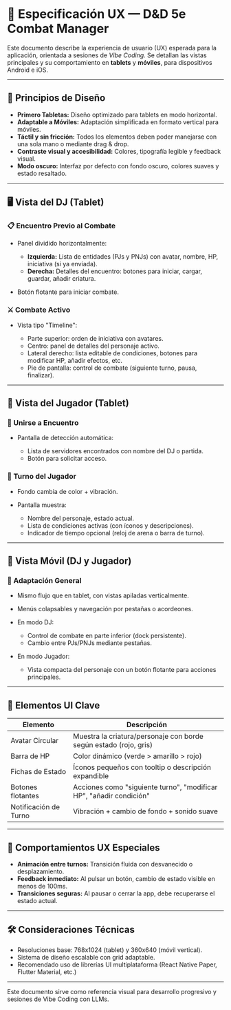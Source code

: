 # 🧩 Especificación UX — D\&D 5e Combat Manager

Este documento describe la experiencia de usuario (UX) esperada para la aplicación, orientada a sesiones de *Vibe Coding*. Se detallan las vistas principales y su comportamiento en **tablets** y **móviles**, para dispositivos Android e iOS.

---

## 🎯 Principios de Diseño

* **Primero Tabletas:** Diseño optimizado para tablets en modo horizontal.
* **Adaptable a Móviles:** Adaptación simplificada en formato vertical para móviles.
* **Táctil y sin fricción:** Todos los elementos deben poder manejarse con una sola mano o mediante drag & drop.
* **Contraste visual y accesibilidad:** Colores, tipografía legible y feedback visual.
* **Modo oscuro:** Interfaz por defecto con fondo oscuro, colores suaves y estado resaltado.

---

## 🖥️ Vista del DJ (Tablet)

### 📋 Encuentro Previo al Combate

* Panel dividido horizontalmente:

  * **Izquierda:** Lista de entidades (PJs y PNJs) con avatar, nombre, HP, iniciativa (si ya enviada).
  * **Derecha:** Detalles del encuentro: botones para iniciar, cargar, guardar, añadir criatura.
* Botón flotante para iniciar combate.

### ⚔️ Combate Activo

* Vista tipo "Timeline":

  * Parte superior: orden de iniciativa con avatares.
  * Centro: panel de detalles del personaje activo.
  * Lateral derecho: lista editable de condiciones, botones para modificar HP, añadir efectos, etc.
  * Pie de pantalla: control de combate (siguiente turno, pausa, finalizar).

---

## 📱 Vista del Jugador (Tablet)

### 🏁 Unirse a Encuentro

* Pantalla de detección automática:

  * Lista de servidores encontrados con nombre del DJ o partida.
  * Botón para solicitar acceso.

### 🧍 Turno del Jugador

* Fondo cambia de color + vibración.
* Pantalla muestra:

  * Nombre del personaje, estado actual.
  * Lista de condiciones activas (con íconos y descripciones).
  * Indicador de tiempo opcional (reloj de arena o barra de turno).

---

## 📲 Vista Móvil (DJ y Jugador)

### 📐 Adaptación General

* Mismo flujo que en tablet, con vistas apiladas verticalmente.
* Menús colapsables y navegación por pestañas o acordeones.
* En modo DJ:

  * Control de combate en parte inferior (dock persistente).
  * Cambio entre PJs/PNJs mediante pestañas.
* En modo Jugador:

  * Vista compacta del personaje con un botón flotante para acciones principales.

---

## 🎨 Elementos UI Clave

| Elemento              | Descripción                                                         |
| --------------------- | ------------------------------------------------------------------- |
| Avatar Circular       | Muestra la criatura/personaje con borde según estado (rojo, gris)   |
| Barra de HP           | Color dinámico (verde > amarillo > rojo)                            |
| Fichas de Estado      | Íconos pequeños con tooltip o descripción expandible                |
| Botones flotantes     | Acciones como "siguiente turno", "modificar HP", "añadir condición" |
| Notificación de Turno | Vibración + cambio de fondo + sonido suave                          |

---

## 🧪 Comportamientos UX Especiales

* **Animación entre turnos:** Transición fluida con desvanecido o desplazamiento.
* **Feedback inmediato:** Al pulsar un botón, cambio de estado visible en menos de 100ms.
* **Transiciones seguras:** Al pausar o cerrar la app, debe recuperarse el estado actual.

---

## 🛠️ Consideraciones Técnicas

* Resoluciones base: 768x1024 (tablet) y 360x640 (móvil vertical).
* Sistema de diseño escalable con grid adaptable.
* Recomendado uso de librerías UI multiplataforma (React Native Paper, Flutter Material, etc.)

---

Este documento sirve como referencia visual para desarrollo progresivo y sesiones de Vibe Coding con LLMs.

